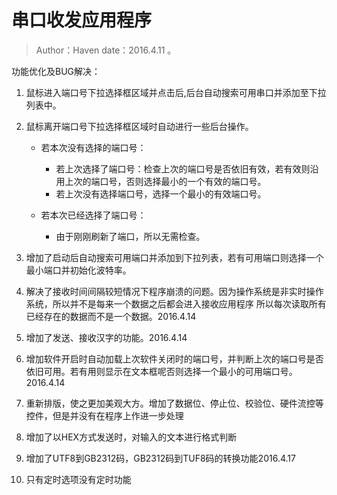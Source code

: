 ﻿# 串口收发应用程序

> Author：Haven date：2016.4.11 。

功能优化及BUG解决：

1. 鼠标进入端口号下拉选择框区域并点击后,后台自动搜索可用串口并添加至下拉列表中。

2. 鼠标离开端口号下拉选择框区域时自动进行一些后台操作。
	- 若本次没有选择的端口号：

    	+ 若上次选择了端口号：检查上次的端口号是否依旧有效，若有效则沿用上次的端口号，否则选择最小的一个有效的端口号。
      	+ 若上次没有选择端口号，选择一个最小的有效端口号。
  	
  	- 若本次已经选择了端口号：
	
		+ 由于刚刚刷新了端口，所以无需检查。

3. 增加了启动后自动搜索可用端口并添加到下拉列表，若有可用端口则选择一个最小端口并初始化波特率。

4. 解决了接收时间间隔较短情况下程序崩溃的问题。因为操作系统是非实时操作系统，所以并不是每来一个数据之后都会进入接收应用程序
  所以每次读取所有已经存在的数据而不是一个数据。2016.4.14

5. 增加了发送、接收汉字的功能。2016.4.14

6. 增加软件开启时自动加载上次软件关闭时的端口号，并判断上次的端口号是否依旧可用。若有用则显示在文本框呢否则选择一个最小的可用端口号。2016.4.14

7. 重新排版，使之更加美观大方。增加了数据位、停止位、校验位、硬件流控等控件，但是并没有在程序上作进一步处理

8. 增加了以HEX方式发送时，对输入的文本进行格式判断

9. 增加了UTF8到GB2312码，GB2312码到TUF8码的转换功能2016.4.17

10. 只有定时选项没有定时功能